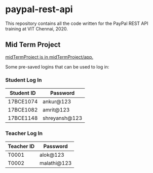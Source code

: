 # paypal-rest-api
This repository contains all the code written for the PayPal REST API training at VIT Chennai, 2020.

## Mid Term Project 
[midTermProject is in midTermProject/app.](https://github.com/ankurbhelawe/paypal-rest-api/tree/master/midTermProject/app)

Some pre-saved logins that can be used to log in:

### Student Log In
| Student ID | Password |
|------------|----------|
| 17BCE1074  | ankur@123|
| 17BCE1082  | amrit@123|
| 17BCE1148  | shreyansh@123|

### Teacher Log In

| Teacher ID | Password |
|------------|----------|
| T0001  | alok@123|
| T0002  | malathi@123|

